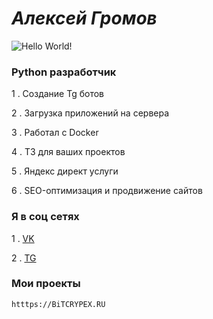 # ***Алексей Громов***

![Hello World!](https://i.postimg.cc/sfKsWwqC/k-SEPB3zv-ZKg.png)

### Python разработчик

1 . Создание Tg ботов

2 . Загрузка приложений на сервера

3 . Работал с Docker

4 . Т3 для ваших проектов

5 . Яндекс директ услуги

6 . SEO-оптимизация и продвижение сайтов

### Я в соц сетях
1 . [VK](https://vk.com/alagr)

2 . [TG](https://t.me/inBCE)

### Мои проекты 

```bash 
htttps://BiTCRYPEX.RU
```

